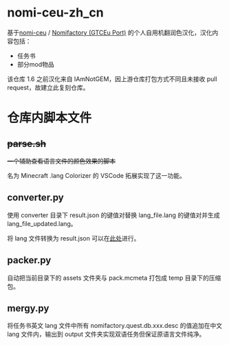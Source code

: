 # nomi-ceu-zh_cn

基于[nomi-ceu](https://github.com/Nomi-CEu/Nomi-CEu) / [Nomifactory (GTCEu Port)](https://www.curseforge.com/minecraft/modpacks/nomi-ceu) 的个人自用机翻润色汉化，汉化内容包括：

- 任务书
- 部分mod物品

该仓库 1.6 之前汉化来自 IAmNotGEM，因上游仓库打包方式不同且未接收 pull request，故建立此复刻仓库。

# 仓库内脚本文件

## ~~parse.sh~~

~~一个辅助查看语言文件的颜色效果的脚本~~

名为 Minecraft .lang Colorizer 的 VSCode 拓展实现了这一功能。

## converter.py

使用 converter 目录下 result.json 的键值对替换 lang_file.lang 的键值对并生成 lang_file_updated.lang。

将 lang 文件转换为 result.json 可以在[此处](https://tt.nptr.cc)进行。

## packer.py

自动把当前目录下的 assets 文件夹与 pack.mcmeta 打包成 temp 目录下的压缩包。

## mergy.py

将任务书英文 lang 文件中所有 nomifactory.quest.db.xxx.desc 的值追加在中文 lang 文件内，输出到 output 文件夹实现双语任务但保证原语言文件纯净。